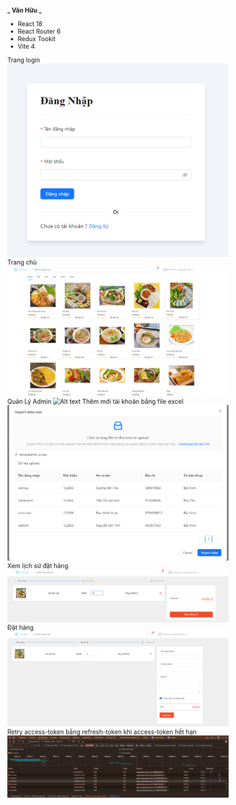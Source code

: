 **_ Văn Hữu _**

- React 18
- React Router 6
- Redux Tookit
- Vite 4

Trang login
![Alt text](./src/assets/login.png)
Trang chủ
![Alt text](./src/assets/home.png)
Quản Lý Admin
![Alt text](./screenshots/quanlytkhoan.png)
Thêm mới tài khoản bằng file excel  
![Alt text](./src/assets/importExcel.png)
Xem lịch sử đặt hàng
![Alt text](./src/assets/viewOrder.png)
Đặt hàng
![Alt text](./src/assets/order.png)
Retry access-token bằng refresh-token khi access-token hết hạn
![Alt text](./src/assets/retryaccesstoken.png)
